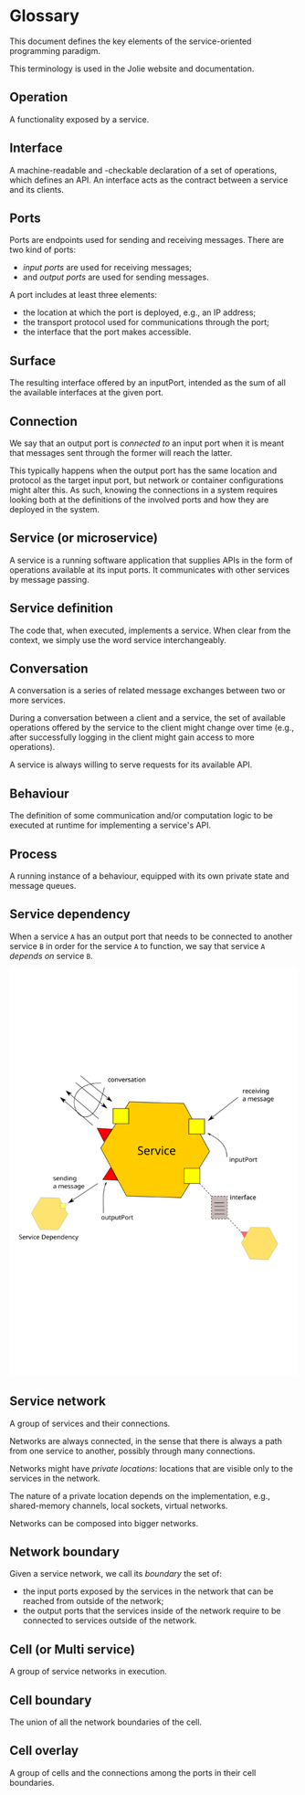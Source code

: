 # Glossary

This document defines the key elements of the service-oriented programming paradigm.

This terminology is used in the Jolie website and documentation.

## Operation

A functionality exposed by a service.

## Interface

A machine-readable and -checkable declaration of a set of operations, which defines an API.
An interface acts as the contract between a service and its clients.

## Ports

Ports are endpoints used for sending and receiving messages.
There are two kind of ports:

- _input ports_ are used for receiving messages;
- and _output ports_ are used for sending messages.

A port includes at least three elements:

- the location at which the port is deployed, e.g., an IP address;
- the transport protocol used for communications through the port;
- the interface that the port makes accessible.

## Surface

The resulting interface offered by an inputPort, intended as the sum of all the available interfaces at the given port.

## Connection

We say that an output port is _connected to_ an input port when it is meant that messages sent through the former will reach the latter.

This typically happens when the output port has the same location and protocol as the target input port, but
network or container configurations might alter this. As such, knowing the connections in a system requires looking both at
the definitions of the involved ports and how they are deployed in the system.

## Service (or microservice)

A service is a running software application that supplies APIs in the form of operations available at its input ports. It communicates with other services by message passing.

## Service definition

The code that, when executed, implements a service. When clear from the context, we simply use the word service interchangeably.

## Conversation

A conversation is a series of related message exchanges between two or more services.

During a conversation between a client and a service, the set of available operations offered by the service to the client might change over time (e.g., after successfully logging in the client might gain access to more operations).

A service is always willing to serve requests for its available API.

## Behaviour

The definition of some communication and/or computation logic to be executed at runtime for implementing a service's API.

## Process

A running instance of a behaviour, equipped with its own private state and message queues.

## Service dependency

When a service `A` has an output port that needs to be connected to another service `B` in order for the service `A` to function, we say that service `A` _depends on_ service `B`.

![service definitions](assets/svg/definitions.svg)

## Service network

A group of services and their connections.

Networks are always connected, in the sense that there is always a path from one service to another, possibly through many connections.

Networks might have _private locations_: locations that are visible only to the services in the network.

The nature of a private location depends on the implementation, e.g., shared-memory channels, local sockets, virtual networks.

Networks can be composed into bigger networks.

## Network boundary

Given a service network, we call its _boundary_ the set of:

- the input ports exposed by the services in the network that can be reached from outside of the network;
- the output ports that the services inside of the network require to be connected to services outside of the network.

## Cell (or Multi service)

A group of service networks in execution.

## Cell boundary

The union of all the network boundaries of the cell.

## Cell overlay

A group of cells and the connections among the ports in their cell boundaries.
